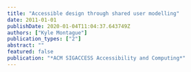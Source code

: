 ```yaml
---
title: "Accessible design through shared user modelling"
date: 2011-01-01
publishDate: 2020-01-04T11:04:37.643749Z
authors: ["Kyle Montague"]
publication_types: ["2"]
abstract: ""
featured: false
publication: "*ACM SIGACCESS Accessibility and Computing*"
---
```


